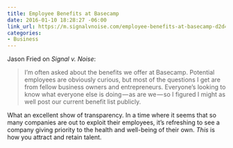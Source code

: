 ```yaml
---
title: Employee Benefits at Basecamp
date: 2016-01-10 18:28:27 -06:00
link_url: https://m.signalvnoise.com/employee-benefits-at-basecamp-d2d46fd06c58?gi=ccfbe6430075
categories:
- Business
---
```


Jason Fried on *Signal v. Noise*:

> I’m often asked about the benefits we offer at Basecamp. Potential employees are obviously curious, but most of the questions I get are from fellow business owners and entrepreneurs. Everyone’s looking to know what everyone else is doing — as are we — so I figured I might as well post our current benefit list publicly.

What an excellent show of transparency. In a time where it seems that so many companies are out to exploit their employees, it’s refreshing to see a company giving priority to the health and well-being of their own. *This* is how you attract and retain talent.
